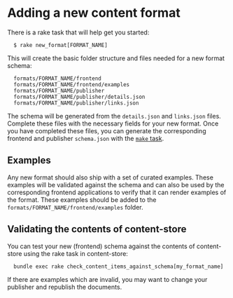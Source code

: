 # Adding a new content format

There is a rake task that will help get you started:

```
  $ rake new_format[FORMAT_NAME]
```

This will create the basic folder structure and files needed for a new format
schema:

```
  formats/FORMAT_NAME/frontend
  formats/FORMAT_NAME/frontend/examples
  formats/FORMAT_NAME/publisher
  formats/FORMAT_NAME/publisher/details.json
  formats/FORMAT_NAME/publisher/links.json
```

The schema will be generated from the `details.json` and `links.json` files.
Complete these files with the necessary fields for your new format. Once you
have completed these files, you can generate the corresponding frontend and
publisher `schema.json` with the [`make` task](../README.md#makefile).

## Examples

Any new format should also ship with a set of curated examples. These examples
will be validated against the schema and can also be used by the corresponding
frontend applications to verify that it can render examples of the format. These
examples should be added to the `formats/FORMAT_NAME/frontend/examples` folder.

## Validating the contents of content-store

You can test your new (frontend) schema against the contents of content-store
using the rake task in content-store:

```
  bundle exec rake check_content_items_against_schema[my_format_name]
```

If there are examples which are invalid, you may want to change your publisher
and republish the documents.
